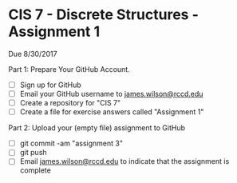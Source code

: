# CIS 7 - Discrete Structures - Assignment 1
Due 8/30/2017

Part 1: Prepare Your GitHub Account.

  - [ ]  Sign up for GitHub
  - [ ]  Email your GitHub username to james.wilson@rccd.edu
  - [ ]  Create a repository for "CIS 7"
  - [ ]  Create a file for exercise answers called "Assignment 1"
  
Part 2: Upload your (empty file) assignment to GitHub

  - [ ] git commit -am "assignment 3"
  - [ ] git push
  - [ ] Email james.wilson@rccd.edu to indicate that the assignment is complete

